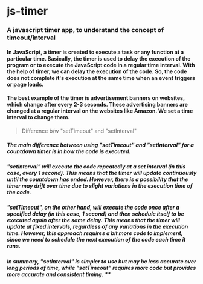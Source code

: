 # js-timer

### A javascript timer app, to understand the concept of timeout/interval

#### In JavaScript, a timer is created to execute a task or any function at a particular time. Basically, the timer is used to delay the execution of the program or to execute the JavaScript code in a regular time interval. With the help of timer, we can delay the execution of the code. So, the code does not complete it's execution at the same time when an event triggers or page loads.

#### The best example of the timer is advertisement banners on websites, which change after every 2-3 seconds. These advertising banners are changed at a regular interval on the websites like Amazon. We set a time interval to change them.

> Difference b/w "setTimeout" and "setInterval"

##### The main difference between using "setTimeout" and "setInterval" for a countdown timer is in how the code is executed.

##### "setInterval" will execute the code repeatedly at a set interval (in this case, every 1 second). This means that the timer will update continuously until the countdown has ended. However, there is a possibility that the timer may drift over time due to slight variations in the execution time of the code.

##### "setTimeout", on the other hand, will execute the code once after a specified delay (in this case, 1 second) and then schedule itself to be executed again after the same delay. This means that the timer will update at fixed intervals, regardless of any variations in the execution time. However, this approach requires a bit more code to implement, since we need to schedule the next execution of the code each time it runs.

##### In summary, "setInterval" is simpler to use but may be less accurate over long periods of time, while "setTimeout" requires more code but provides more accurate and consistent timing. **
